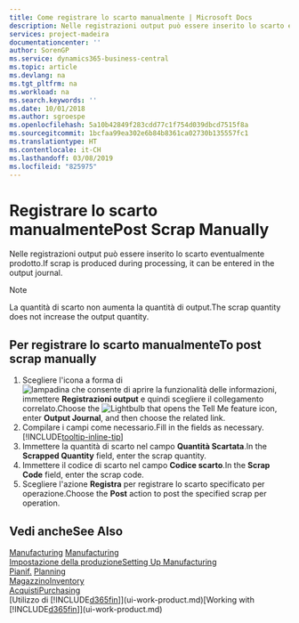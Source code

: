 ```yaml
---
title: Come registrare lo scarto manualmente | Microsoft Docs
description: Nelle registrazioni output può essere inserito lo scarto eventualmente prodotto. Si noti che la quantità di scarto non va ad aumentare la quantità di output.
services: project-madeira
documentationcenter: ''
author: SorenGP
ms.service: dynamics365-business-central
ms.topic: article
ms.devlang: na
ms.tgt_pltfrm: na
ms.workload: na
ms.search.keywords: ''
ms.date: 10/01/2018
ms.author: sgroespe
ms.openlocfilehash: 5a10b42849f283cdd77c1f754d039dbcd7515f8a
ms.sourcegitcommit: 1bcfaa99ea302e6b84b8361ca02730b135557fc1
ms.translationtype: HT
ms.contentlocale: it-CH
ms.lasthandoff: 03/08/2019
ms.locfileid: "825975"
---
```

# <a name="post-scrap-manually"></a><span data-ttu-id="6cf2b-104">Registrare lo scarto manualmente</span><span class="sxs-lookup"><span data-stu-id="6cf2b-104">Post Scrap Manually</span></span>
<span data-ttu-id="6cf2b-105">Nelle registrazioni output può essere inserito lo scarto eventualmente prodotto.</span><span class="sxs-lookup"><span data-stu-id="6cf2b-105">If scrap is produced during processing, it can be entered in the output journal.</span></span> 

> [!NOTE]
> <span data-ttu-id="6cf2b-106">La quantità di scarto non aumenta la quantità di output.</span><span class="sxs-lookup"><span data-stu-id="6cf2b-106">The scrap quantity does not increase the output quantity.</span></span>  

## <a name="to-post-scrap-manually"></a><span data-ttu-id="6cf2b-107">Per registrare lo scarto manualmente</span><span class="sxs-lookup"><span data-stu-id="6cf2b-107">To post scrap manually</span></span>  
1. <span data-ttu-id="6cf2b-108">Scegliere l'icona a forma di ![lampadina che consente di aprire la funzionalità delle informazioni](media/ui-search/search_small.png "Informazioni sull'operazione che si desidera eseguire"), immettere **Registrazioni output** e quindi scegliere il collegamento correlato.</span><span class="sxs-lookup"><span data-stu-id="6cf2b-108">Choose the ![Lightbulb that opens the Tell Me feature](media/ui-search/search_small.png "Tell me what you want to do") icon, enter **Output Journal**, and then choose the related link.</span></span>  
2. <span data-ttu-id="6cf2b-109">Compilare i campi come necessario.</span><span class="sxs-lookup"><span data-stu-id="6cf2b-109">Fill in the fields as necessary.</span></span> [!INCLUDE[tooltip-inline-tip](includes/tooltip-inline-tip_md.md)]  
3. <span data-ttu-id="6cf2b-110">Immettere la quantità di scarto nel campo **Quantità Scartata**.</span><span class="sxs-lookup"><span data-stu-id="6cf2b-110">In the **Scrapped Quantity** field, enter the scrap quantity.</span></span>  
4. <span data-ttu-id="6cf2b-111">Immettere il codice di scarto nel campo **Codice scarto**.</span><span class="sxs-lookup"><span data-stu-id="6cf2b-111">In the **Scrap Code** field, enter the scrap code.</span></span>  
5. <span data-ttu-id="6cf2b-112">Scegliere l'azione **Registra** per registrare lo scarto specificato per operazione.</span><span class="sxs-lookup"><span data-stu-id="6cf2b-112">Choose the **Post** action to post the specified scrap per operation.</span></span>  

## <a name="see-also"></a><span data-ttu-id="6cf2b-113">Vedi anche</span><span class="sxs-lookup"><span data-stu-id="6cf2b-113">See Also</span></span>  
<span data-ttu-id="6cf2b-114">[Manufacturing](production-manage-manufacturing.md)  </span><span class="sxs-lookup"><span data-stu-id="6cf2b-114">[Manufacturing](production-manage-manufacturing.md)  </span></span>  
[<span data-ttu-id="6cf2b-115">Impostazione della produzione</span><span class="sxs-lookup"><span data-stu-id="6cf2b-115">Setting Up Manufacturing</span></span>](production-configure-production-processes.md)  
<span data-ttu-id="6cf2b-116">[Pianif.](production-planning.md)    </span><span class="sxs-lookup"><span data-stu-id="6cf2b-116">[Planning](production-planning.md)    </span></span>  
[<span data-ttu-id="6cf2b-117">Magazzino</span><span class="sxs-lookup"><span data-stu-id="6cf2b-117">Inventory</span></span>](inventory-manage-inventory.md)  
[<span data-ttu-id="6cf2b-118">Acquisti</span><span class="sxs-lookup"><span data-stu-id="6cf2b-118">Purchasing</span></span>](purchasing-manage-purchasing.md)  
<span data-ttu-id="6cf2b-119">[Utilizzo di [!INCLUDE[d365fin](includes/d365fin_md.md)]](ui-work-product.md)</span><span class="sxs-lookup"><span data-stu-id="6cf2b-119">[Working with [!INCLUDE[d365fin](includes/d365fin_md.md)]](ui-work-product.md)</span></span>

